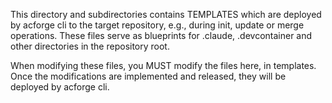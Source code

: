 This directory and subdirectories contains TEMPLATES which are deployed by acforge cli to the target repository,
e.g., during init, update or merge operations. These files serve as blueprints for .claude, .devcontainer and other
directories in the repository root.

When modifying these files, you MUST modify the files here, in templates. Once the modifications are implemented
and released, they will be deployed by acforge cli.
